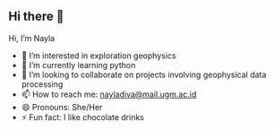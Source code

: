 ## Hi there 👋

Hi, I’m Nayla
- 👀 I’m interested in exploration geophysics
- 🌱 I’m currently learning python 
- 💞️ I’m looking to collaborate on projects involving geophysical data processing
- 📫 How to reach me: nayladiva@mail.ugm.ac.id
- 😄 Pronouns: She/Her
- ⚡ Fun fact: I like chocolate drinks
